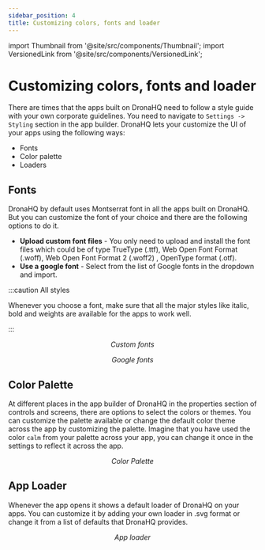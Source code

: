 ```yaml
---
sidebar_position: 4
title: Customizing colors, fonts and loader
---
```


import Thumbnail from '@site/src/components/Thumbnail';
import VersionedLink from '@site/src/components/VersionedLink';

# Customizing colors, fonts and loader

There are times that the apps built on DronaHQ need to follow a style guide with your own corporate guidelines. You need to navigate to `Settings -> Styling` section in the app builder.
DronaHQ lets your customize the UI of your apps using the following ways:
- Fonts
- Color palette
- Loaders

## Fonts

DronaHQ by default uses Montserrat font in all the apps built on DronaHQ. But you can customize the font of your choice and there are the following options to do it.

- **Upload custom font files** - You only need to upload and install the font files which could be of type TrueType (.ttf), Web Open Font Format (.woff), Web Open Font Format 2 (.woff2) , OpenType format (.otf).
- **Use a google font** - Select from the list of Google fonts in the dropdown and import.

:::caution All styles

Whenever you choose a font, make sure that all the major styles like italic, bold and weights are available for the apps to work well.

:::

<figure>
  <Thumbnail src="/img/building-apps-concepts/fonts-colors-loaders/custom-fonts.png" alt="Custom fonts" width='100%'/>
  <figcaption align = "center"><i>Custom fonts</i></figcaption>
</figure>

<figure>
  <Thumbnail src="/img/building-apps-concepts/fonts-colors-loaders/google-fonts.png" alt="Google fonts" width='100%'/>
  <figcaption align = "center"><i>Google fonts</i></figcaption>
</figure>

## Color Palette

At different places in the app builder of DronaHQ in the properties section of controls and screens, there are options to select the colors or themes. You can customize the palette available or change the default color theme across the app by customizing the palette. Imagine that you have used the color `calm` from your palette across your app, you can change it once in the settings to reflect it across the app.

<figure>
  <Thumbnail src="/img/building-apps-concepts/fonts-colors-loaders/color-palette.png" alt="Color Palette" width='100%'/>
  <figcaption align = "center"><i>Color Palette</i></figcaption>
</figure>

## App Loader

Whenever the app opens it shows a default loader of DronaHQ on your apps. You can customize it by adding your own loader in .svg format or change it from a list of defaults that DronaHQ provides. 

<figure>
  <Thumbnail src="/img/building-apps-concepts/fonts-colors-loaders/app-loader.png" alt="App loader" width='100%'/>
  <figcaption align = "center"><i>App loader</i></figcaption>
</figure>